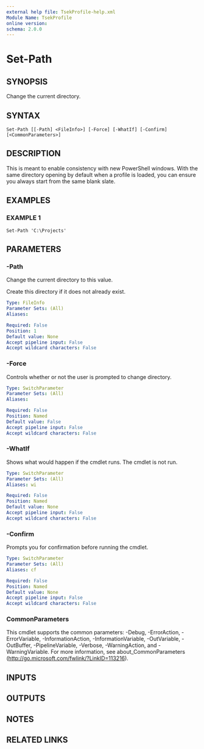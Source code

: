 ```yaml
---
external help file: TsekProfile-help.xml
Module Name: TsekProfile
online version:
schema: 2.0.0
---
```


# Set-Path

## SYNOPSIS
Change the current directory.

## SYNTAX

```
Set-Path [[-Path] <FileInfo>] [-Force] [-WhatIf] [-Confirm] [<CommonParameters>]
```

## DESCRIPTION
This is meant to enable consistency with new PowerShell windows.
With the
same directory opening by default when a profile is loaded, you can ensure
you always start from the same blank slate.

## EXAMPLES

### EXAMPLE 1
```
Set-Path 'C:\Projects'
```

## PARAMETERS

### -Path
Change the current directory to this value.

Create this directory if it does not already exist.

```yaml
Type: FileInfo
Parameter Sets: (All)
Aliases:

Required: False
Position: 1
Default value: None
Accept pipeline input: False
Accept wildcard characters: False
```

### -Force
Controls whether or not the user is prompted to change directory.

```yaml
Type: SwitchParameter
Parameter Sets: (All)
Aliases:

Required: False
Position: Named
Default value: False
Accept pipeline input: False
Accept wildcard characters: False
```

### -WhatIf
Shows what would happen if the cmdlet runs.
The cmdlet is not run.

```yaml
Type: SwitchParameter
Parameter Sets: (All)
Aliases: wi

Required: False
Position: Named
Default value: None
Accept pipeline input: False
Accept wildcard characters: False
```

### -Confirm
Prompts you for confirmation before running the cmdlet.

```yaml
Type: SwitchParameter
Parameter Sets: (All)
Aliases: cf

Required: False
Position: Named
Default value: None
Accept pipeline input: False
Accept wildcard characters: False
```

### CommonParameters
This cmdlet supports the common parameters: -Debug, -ErrorAction, -ErrorVariable, -InformationAction, -InformationVariable, -OutVariable, -OutBuffer, -PipelineVariable, -Verbose, -WarningAction, and -WarningVariable.
For more information, see about_CommonParameters (http://go.microsoft.com/fwlink/?LinkID=113216).

## INPUTS

## OUTPUTS

## NOTES

## RELATED LINKS
